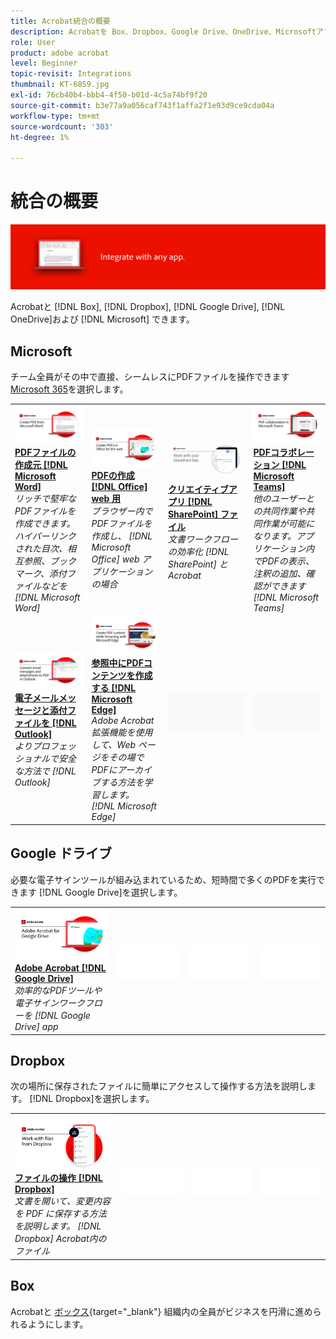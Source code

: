 ```yaml
---
title: Acrobat統合の概要
description: Acrobatを Box、Dropbox、Google Drive、OneDrive、Microsoftアプリと連携
role: User
product: adobe acrobat
level: Beginner
topic-revisit: Integrations
thumbnail: KT-6859.jpg
exl-id: 76cb40b4-bbb4-4f50-b01d-4c5a74bf9f20
source-git-commit: b3e77a9a056caf743f1affa2f1e93d9ce9cda04a
workflow-type: tm+mt
source-wordcount: '303'
ht-degree: 1%

---
```


# 統合の概要

![Acrobat Integrate Image](../assets/Hero-Integrate.png)

Acrobatと [!DNL Box], [!DNL Dropbox], [!DNL Google Drive], [!DNL OneDrive]および [!DNL Microsoft] できます。

## Microsoft

チーム全員がその中で直接、シームレスにPDFファイルを操作できます [Microsoft 365](https://www.adobe.com/documentcloud/integrations/microsoft-office-365.html)を選択します。

<table style="table-layout:fixed">
<tr>
  <td>
    <a href="createfromword.md">
      <img alt="Microsoft Word からのPDFファイルの作成" src="../assets/CreateWord.png" />
    </a>
    <div>
    <a href="createfromword.md"><strong>PDFファイルの作成元 [!DNL Microsoft Word]</strong></a>
    </div>
    <em>リッチで堅牢なPDFファイルを作成できます。ハイパーリンクされた目次、相互参照、ブックマーク、添付ファイルなどを [!DNL Microsoft Word]</em>
    <br>
  </td>
  <td>
    <a href="createofficeweb.md">
      <img alt="PDFの作成 [!DNL Office] web 用" src="../assets/Officeweb_1280.png" />
    </a>
    <div>
    <a href="createofficeweb.md"><strong>PDFの作成 [!DNL Office] web 用</strong></a>
    </div>
    <em>ブラウザー内でPDFファイルを作成し、 [!DNL Microsoft Office] web アプリケーションの場合</em>
    <br>
  </td> 
  <td>
    <a href="acrobatandsp.md">
      <img alt="クリエイティブアプリ [!DNL SharePoint] ファイル" src="../assets/SharePoint.png" />
    </a>
    <div>
    <a href="acrobatandsp.md"><strong>クリエイティブアプリ [!DNL SharePoint] ファイル</strong></a>
    </div>
    <em>文書ワークフローの効率化 [!DNL SharePoint] とAcrobat</em>
    <br>
  </td>
  <td>
    <a href="acrobatandteams.md">
      <img alt="PDFコラボレーション [!DNL Microsoft Teams]" src="../assets/MicrosoftTeams.png" />
    </a>
    <div>
    <a href="acrobatandteams.md"><strong>PDFコラボレーション [!DNL Microsoft Teams]</strong></a>
    </div>
    <em>他のユーザーとの共同作業や共同作業が可能になります。アプリケーション内でPDFの表示、注釈の追加、確認ができます [!DNL Microsoft Teams]</em>
    <br>
  </td>
</tr>
<tr>
  <td>
    <a href="outlook.md">
      <img alt="Outlook で電子メールメッセージと添付ファイルをPDFに変換する" src="../assets/Outlook.jpg" />
    </a>
    <div>
    <a href="outlook.md"><strong>電子メールメッセージと添付ファイルを [!DNL Outlook]</strong></a>
    </div>
    <em>よりプロフェッショナルで安全な方法で [!DNL Outlook]</em>
    <br>
  </td>
  <td>
    <a href="edge.md">
      <img alt="参照中にPDFコンテンツを作成する [!DNL Microsoft Edge]" src="../assets/Edge_1280.png" />
    </a>
    <div>
    <a href="edge.md"><strong>参照中にPDFコンテンツを作成する [!DNL Microsoft Edge]</strong></a>
    </div>
    <em>Adobe Acrobat拡張機能を使用して、Web ページをその場でPDFにアーカイブする方法を学習します。 [!DNL Microsoft Edge]</em>
    <br>
  </td>
  <td>
   <img alt="スペーサー" src="../assets/Grayspacer.png" />
    <div>
    <br>
  </td>
  <td>
   <img alt="スペーサー" src="../assets/Grayspacer.png" />
    <div>
    <br>
  </td>
</tr>
</table>

## Google ドライブ

必要な電子サインツールが組み込まれているため、短時間で多くのPDFを実行できます [!DNL Google Drive]を選択します。

<table style="table-layout:fixed">
<tr>
  <td>
    <a href="acrobatandgoogle.md">
      <img alt="Google Drive 向けAdobe Acrobat" src="../assets/acrobatgoogle.jpg" />
    </a>
    <div>
    <a href="acrobatandgoogle.md"><strong>Adobe Acrobat [!DNL Google Drive]</strong></a>
    </div>
    <em>効率的なPDFツールや電子サインワークフローを [!DNL Google Drive] app</em>
    <br>
  </td>
  <td>
   <img alt="スペーサー" src="../assets/Whitespacer.png" />
    <div>
    <br>
  </td>
  <td>
   <img alt="スペーサー" src="../assets/Whitespacer.png" />
    <div>
    <br>
  </td>
  <td>
   <img alt="スペーサー" src="../assets/Whitespacer.png" />
    <div>
    <br>
  </td>
</tr>
</table>

## Dropbox

次の場所に保存されたファイルに簡単にアクセスして操作する方法を説明します。 [!DNL Dropbox]を選択します。

<table style="table-layout:fixed">
<tr>
  <td>
    <a href="acrobat-dropbox.md">
      <img alt="ファイルの操作 [!DNL Dropbox]" src="../assets/Dropbox.png" />
    </a>
    <div>
    <a href="acrobat-dropbox.md"><strong>ファイルの操作 [!DNL Dropbox]</strong></a>
    </div>
    <em>文書を開いて、変更内容を PDF に保存する方法を説明します。 [!DNL Dropbox] Acrobat内のファイル</em>
    <br>
  </td>
  <td>
   <img alt="スペーサー" src="../assets/Whitespacer.png" />
    <div>
    <br>
  </td>
  <td>
   <img alt="スペーサー" src="../assets/Whitespacer.png" />
    <div>
    <br>
  </td>
  <td>
   <img alt="スペーサー" src="../assets/Whitespacer.png" />
    <div>
    <br>
  </td>
</tr>
</table>

## Box

Acrobatと [ボックス](https://www.adobe.com/documentcloud/integrations/box.html){target=&quot;_blank&quot;} 組織内の全員がビジネスを円滑に進められるようにします。

